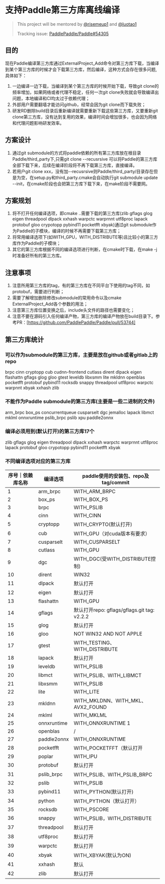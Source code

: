 # 支持Paddle第三方库离线编译

> This project will be mentored by [@risemeup1](https://github.com/risemeup1) and [@luotao1](https://github.com/luotao1)
> 
> Tracking issue: [PaddlePaddle/Paddle#54305](https://github.com/PaddlePaddle/Paddle/issues/54305)
## 目的
现在Paddle编译第三方库通过ExternalProject_Add命令对第三方库下载，当编译到某个第三方库的时候才会下载第三方库，然后编译，这种方式会存在很多问题,具体如下：
1. 一边编译一边下载，当编译到某个第三方库的时候开始下载，导致git clone的频率增加，如果网络或者代理不稳定，任何一次git clone失败就会导致编译出问题，本地编译和CI均太过于依赖代理；
2. 外部用户需要翻墙才能访问github，经常会因为git clone而下载失败；
3. 研发RD删除build目录后重新编译就需要重新下载这些第三方库，又要重新git clone第三方库，没有达到复用的效果，编译时间会增加很多，也会因为网络和代理问题影响研发效率。

## 方案设计
1. 通过git submodule的方式将paddle依赖的所有第三方库放在根目录Paddle/third_party下,只需git clone --recusrsive 可以将Paddle的第三方库全部下载下来，后续在编译阶段将不再下载第三方库，直接编译。
2. 若用户git clone  xxx，没有加--recusrsive则Paddle/third_party/目录存在但是为空，在setup.py和third_party.cmake会自动执行git submodule update --init，在cmake阶段也会把第三方库下载下来，在make阶段不需要网。
## 方案规划
1. 将不打开任何编译选项，即cmake ..需要下载的第三方库(zlib gflags glog eigen threadpool dlpack xxhash warpctc warprnnt utf8proc lapack protobuf gloo crypotopp pybind11 pocketfft xbyak)通过git submodule作为Paddle的子模块，编译的时候不再需要下载第三方库；
2. 将常用编译选项下(如WITH_GPU，WITH_DISTRIBUTE等)且比较小的第三方库作为Paddle的子模块；
3. 其它的第三方库根据不同的编译选项进行判断，在cmake时下载，在make -j时准备好所有的第三方库。

## 注意事项
1. 注意所用第三方库的tag，有的第三方库在不同平台下使用的tag不同，如protobuf，需要进行判断；
2. 需要了解增加删除修改submodule的常用命令以及cmake ExternalProject_Add各个参数的用法；
3. 注意第三方库位置变换之后，include头文件的路径也需要变化；
4. 注意不要在源码引入任何编译产物，第三方库的编译产物放在build目录下。参考PR：[https://github.com/PaddlePaddle/Paddle/pull/53744]

## 第三方库统计
### 可以作为submodule的第三方库，主要是放在github或者gitlab上的repo
brpc cinn cryptopp cub cudnn-frontend cutlass dirent dlpack eigen flashattn gflags glog gloo gtest leveldb libxsmm lite
mkldnn openblas pocketfft protobuf pybind11 rocksdb snappy threadpool utf8proc warpctc warpnnt xbyak xxhash zlib

### 不能作为Paddle submodule的第三方库(主要是一些二进制的文件)
arm_brpc box_ps concurrentqueue cusparselt dgc jemalloc lapack libmct mklml onnxruntime pslib_brpc pslib xpu paddle2onnx

### 编译必须用到(默认打开)的第三方库17个
zlib gflags glog eigen threadpool dlpack xxhash warpctc warprnnt utf8proc lapack protobuf gloo crypotopp pybind11 pocketfft xbyak

### 不同编译选项对应的第三方库
|序号｜依赖库名称|编译选项|paddle使用的安装包、repo及tag/commit|
|-------|----|-------|
|1|arm_brpc|WITH_ARM_BRPC|https://paddlerec.bj.bcebos.com/online_infer/arm_brpc_ubuntu18/output.tar.gz 1.1.0版本|
|2|box_ps|WITH_BOX_PS|http://box-ps.gz.bcebos.com/box_ps.tar.gz 0.1.1版本|
|3|brpc|WITH_PSLIB|repo: https://github.com/wangjiawei04/brpc tag: e203afb794caf027da0f1e0776443e7d20c0c28e|
|4|cinn|WITH_CINN|repo: PaddlePaddle/CINN.git tag: release/v0.2|
|5|cryptopp|WITH_CRYPTO(默认打开)|repo: weidai11/cryptopp.git tag: CRYPTOPP_8_2_0|
|6|cub|WITH_GPU（对cuda版本有要求）|repo：NVlabs/cub.git tag：1.16.0（win32）、1.18.0（others|
|7|cusparselt|WITH_CUSPARSELT|https://developer.download.nvidia.com/compute/libcusparse-lt/0.2.0/local_installers/libcusparse_lt-linux-x86_64-0.2.0.1.tar.gz|
|8|cutlass|WITH_GPU|https://github.com/NVIDIA/cutlass.git tag:v2.11.0|
|9|dgc|WITH_DGC(受WITH_DISTRIBUTE控制)|https://fleet.bj.bcebos.com/dgc/collective_f66ef73.tgz|
|10|dirent|WIN32|repo：tronkko/direnttag：1.23.2|
|11|dlpack|默认打开|repo：dmlc/dlpack.git tag：v0.4|
|12|eigen|默认打开|repo：https://gitlab.com/libeigen/eigen.git tag：f612df273689a19d25b45ca4f8269463207c4fee|
|13|flashattn|WITH_GPU|${GIT_URL}/PaddlePaddle/flash-attention.git tag:18106c1ba0ccee81b97ca947397c08a141815a47|
|14|gflags|默认打开repo: gflags/gflags.git tag: v2.2.2|
|15|glog|默认打开|repo：google/glog.git tag：v0.4.0|
|16|gloo|NOT WIN32 AND NOT APPLE|repo：sandyhouse/gloo.git tag：v0.0.2|
|17|gtest|WITH_TESTING、WITH_DISTRIBUTE|repo：google/googletest.git tag：release-1.8.1|
|18|lapack|默认打开|repo：https://paddlepaddledeps.bj.bcebos.com/lapack_lnx_v3.10.0.20210628.tar.gz|
|19|leveldb|WITH_PSLIB|repo：https://github.com/google/leveldb tag：v1.18|
|20|libmct|WITH_PSLIB、WITH_LIBMCT|https://pslib.bj.bcebos.com/libmct/libmct.tar.gz 0.1.0版本|
|21|libxsmm|WITH_PSLIB|repo：hfp/libxsmm.git tag：7cc03b5b342fdbc6b6d990b190671c5dbb8489a2|
|22|lite|WITH_LITE|repo：PaddlePaddle/Paddle-Lite.git tag：81ef66554099800c143a0feff6e0a491b3b0d12e|
|23|mkldnn|WITH_MKLDNN、WITH_MKL、AVX2_FOUND|repo：oneapi-src/oneDNN.git tag：9b186765dded79066e0cd9c17eb70b680b76fb8e|
|24|mklml|WITH_MKLML|https://paddlepaddledeps.bj.bcebos.com/mklml_win_2019.0.5.20190502.zip|
|25|onnxruntime|WITH_ONNXRUNTIME 1|https://github.com/microsoft/onnxruntime/releases/download/v${ONNXRUNTIME_VERSION}onnxruntime-win-x64-${ONNXRUNTIME_VERSION}.zip|
|26|openblas|/|repo：xianyi/OpenBLAS.git tag：v0.3.7|
|27|paddle2onnx|WITH_ONNXRUNTIME|https://github.com/PaddlePaddle/Paddle2ONNX/releases/download/v${PADDLE2ONNX_VERSION}/paddle2onnx-win-x64-${PADDLE2ONNX_VERSION}.zip|
|28|pocketfft|WITH_POCKETFFT（默认打开|repo：https://gitlab.mpcdf.mpg.de/mtr/pocketfft.git tag：release_for_eigen|
|29|poplar|WITH_IPU|/|
|30|protobuf|默认打开|repo：protocolbuffers/protobuf.git tag：9f75c5aa851cd877fb0d93ccc31b8567a6706546|
|31|pslib_brpc|WITH_PSLIB、WITH_PSLIB_BRPC|https://pslib.bj.bcebos.com/pslib_brpc.tar.gz 0.1.0版本|
|32|pslib|WITH_PSLIB|https://pslib.bj.bcebos.com/pslib_brpc.tar.gz 0.1.0版本|
|33|pybind11|WITH_PYTHON(默认打开)|repo: pybind/pybind11.git|tag: v2.4.3|
|34|python|WITH_PYTHON（默认打开）|/|
|35|rocksdb|WITH_PSCORE|repo: https://github.com/facebook/rocksdb tag: v6.10.1|
|36|snappy|WITH_PSLIB，WITH_DISTRIBUTE|repo：https://github.com/google/snappy tag：1.1.7|
|37|threadpool|默认打开|repo: progschj/ThreadPool.git tag: 9a42ec1e329f259a5f4881a291db1dcb8f2ad9040｜
|38|utf8proc|默认打开|repo: JuliaStrings/utf8proc.git|tag: v2.6.1|
|39|warpctc|默认打开|repo：baidu-research/warp-ctc.git tag：37ece0e1bbe8a0019a63ac7e6462c36591c66a5b|
|40|xbyak|WITH_XBYAK(默认为ON)|repo：herumi/xbyak.git tag：v5.81|
|41|xxhash|默认|repo：Cyan4973/xxHash.git tag：v0.6.5|
|42|zlib|默认打开|repo: madler/zlib.git tag: v1.2.8|






